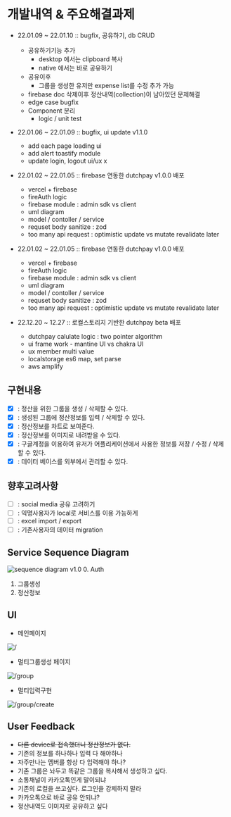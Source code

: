 # 개발내역 & 주요해결과제
- 22.01.09 ~ 22.01.10 :: bugfix, 공유하기, db CRUD
  - 공유하기기능 추가
    - desktop 에서는 clipboard 복사
    - native 에서는 바로 공유하기
  - 공유이후
    - 그룹을 생성한 유저만 expense list를 수정 추가 가능
  - firebase doc 삭제이후 정산내역(collection)이 남아있던 문제해결
  - edge case bugfix
  - Component 분리
    - logic / unit test

- 22.01.06 ~ 22.01.09 :: bugfix, ui update v1.1.0
  - add each page loading ui 
  - add alert toastify module
  - update login, logout ui/ux x

- 22.01.02 ~ 22.01.05 :: firebase 연동한 dutchpay v1.0.0 배포
  - vercel + firebase
  - fireAuth logic 
  - firebase module : admin sdk vs client
  - uml diagram
  - model / contoller / service
  - requset body sanitize : zod
  - too many api request : optimistic update vs mutate revalidate later

- 22.01.02 ~ 22.01.05 :: firebase 연동한 dutchpay v1.0.0 배포
  - vercel + firebase
  - fireAuth logic 
  - firebase module : admin sdk vs client
  - uml diagram
  - model / contoller / service
  - requset body sanitize : zod
  - too many api request : optimistic update vs mutate revalidate later

- 22.12.20 ~ 12.27 :: 로컬스토리지 기반한 dutchpay beta 배포
  - dutchpay calulate logic : two pointer algorithm
  - ui frame work - mantine UI vs chakra UI 
  - ux member multi value
  - localstorage es6 map, set parse
  - aws amplify
  


## 구현내용
- [x] : 정산을 위한 그룹을 생성 / 삭제할 수 있다.  
- [x] : 생성된 그룹에 정산정보를 입력 / 삭제할 수 있다.
- [x] : 정산정보를 차트로 보여준다.
- [x] : 정산정보를 이미지로 내려받을 수 있다.
- [x] : 구글계정을 이용하여 유저가 어플리케이션에서 사용한 정보를 저장 / 수정 / 삭제 할 수 있다.
- [x] : 데이터 베이스를 외부에서 관리할 수 있다.

## 향후고려사항
- [ ] : social media 공유 고려하기
- [ ] : 익명사용자가 local로 서비스를 이용 가능하게
- [ ] : excel import / export
- [ ] : 기존사용자의 데이터 migration
  
## Service Sequence Diagram
![sequence diagram v1.0](https://user-images.githubusercontent.com/77092632/210679849-3fa075c3-a2b9-4706-bedd-ef7f83c2bb19.png)
0. Auth
1. 그룹생성
2. 정산정보

## UI
- 메인페이지

![/](https://user-images.githubusercontent.com/77092632/209542153-ad935c7f-a995-4f73-942d-59c44066c326.png)

- 멀티그룹생성 페이지

![/group](https://user-images.githubusercontent.com/77092632/209542196-b05c802a-39e4-4ed8-8580-171ac276286f.png)

- 멀티입력구현

![/group/create](https://user-images.githubusercontent.com/77092632/209544288-03b43f36-be97-4e47-b728-b9e4c0e76ebf.gif)


## User Feedback
- ~~다른 device로 접속했더니 정산정보가 없다.~~
- 기존의 정보를 하나하나 입력 다 해야하나
- 자주만나는 멤버를 항상 다 입력해야 하나?
- 기존 그룹은 놔두고 똑같은 그룹을 복사해서 생성하고 싶다.
- 소통채널이 카카오톡인게 말이되냐
- 기존의 로컬을 쓰고싶다. 로그인을 강제하지 말라
- 카카오톡으로 바로 공유 안되냐?
- 정산내역도 이미지로 공유하고 싶다
